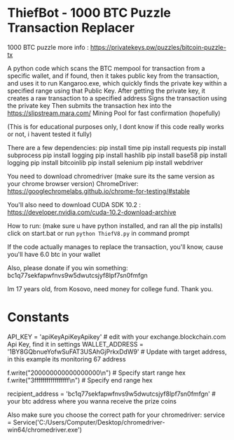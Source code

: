 # ThiefBot - 1000 BTC Puzzle Transaction Replacer

1000 BTC puzzle more info : https://privatekeys.pw/puzzles/bitcoin-puzzle-tx

A python code which scans the BTC mempool for transaction from a specific wallet, and if found, then it takes public key from the transaction, and uses it to run Kangaroo.exe, which quickly finds the private key within a specified range using that Public Key. 
After getting the private key, it creates a raw transaction to a specified address
Signs the transaction using the private key
Then submits the transaction hex into the https://slipstream.mara.com/ Mining Pool for fast confirmation (hopefully) 

(This is for educational purposes only, I dont know if this code really works or not, i havent tested it fully)

There are a few dependencies:
pip install time
pip install requests
pip install subprocess
pip install logging
pip install hashlib
pip install base58
pip install logging
pip install bitcoinlib
pip install selenium
pip install webdriver

You need to download chromedriver (make sure its the same version as your chrome browser version) 
ChromeDriver: https://googlechromelabs.github.io/chrome-for-testing/#stable

You'll also need to download  CUDA SDK 10.2 : https://developer.nvidia.com/cuda-10.2-download-archive

How to run:
(make sure u have python installed, and ran all the pip installs)
click on start.bat
or run `python ThiefV8.py` in command prompt

If the code actually manages to replace the transaction, you'll know, cause you'll have 6.0 btc in your wallet

Also, please donate if you win something: bc1q77sekfapwfnvs9w5dwutcsjyf8lpf7sn0fmfgn

Im 17 years old, from Kosovo, need money for college fund. Thank you.

# Constants
API_KEY = 'apiKeyApiKeyApikey' # edit with your exchange.blockchain.com Api Key, find it in settings
WALLET_ADDRESS = '1BY8GQbnueYofwSuFAT3USAhGjPrkxDdW9'  # Update with target address, in this example its monitoring 67 address

f.write("200000000000000000\n")  # Specify start range hex
f.write("3fffffffffffffffff\n")  # Specify end range hex

recipient_address = 'bc1q77sekfapwfnvs9w5dwutcsjyf8lpf7sn0fmfgn' # your btc address where you wanna receive the prize coins

Also make sure you choose the correct path for your chromedriver:   service = Service('C:/Users/Computer/Desktop/chromedriver-win64/chromedriver.exe')

